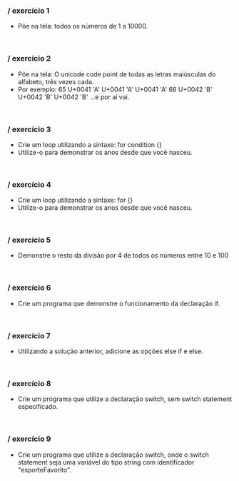 ### / exercício 1
- Põe na tela: todos os números de 1 a 10000.

<br>

### / exercício 2
- Põe na tela: O unicode code point de todas as letras maiúsculas do alfabeto, três vezes cada.
- Por exemplo: 65 U+0041 'A' U+0041 'A' U+0041 'A' 66 U+0042 'B' U+0042 'B' U+0042 'B' ...e por aí vai.

<br>

### / exercício 3
- Crie um loop utilizando a sintaxe: for condition {}
- Utilize-o para demonstrar os anos desde que você nasceu.

<br>

### / exercício 4
- Crie um loop utilizando a sintaxe: for {}
- Utilize-o para demonstrar os anos desde que você nasceu.

<br>

### / exercício 5
- Demonstre o resto da divisão por 4 de todos os números entre 10 e 100

<br>

### / exercício 6
- Crie um programa que demonstre o funcionamento da declaração if.

<br>

### / exercício 7
- Utilizando a solução anterior, adicione as opções else if e else.

<br>

### / exercício 8
- Crie um programa que utilize a declaração switch, sem switch statement especificado.

<br>

### / exercício 9
- Crie um programa que utilize a declaração switch, onde o switch statement seja uma variável do tipo string com identificador "esporteFavorito".